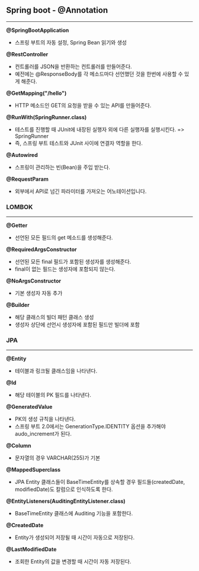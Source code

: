 ## Spring boot - @Annotation

***

**@SpringBootApplication**

- 스프링 부트의 자동 설정, Spring Bean 읽기와 생성

**@RestController**

- 컨트롤러를 JSON을 반환하는 컨트롤러를 만들어준다.
- 예전에는 @ResponseBody를 각 메소드마다 선언했던 것을 한번에 사용할 수 있게 해준다.

**@GetMapping("/hello")**

- HTTP 메소드인 GET의 요청을 받을 수 있는 API를 만들어준다.

**@RunWith(SpringRunner.class)**

- 테스트를 진행할 때 JUnit에 내장된 실행자 외에 다른 실행자를 실행시킨다. => SpringRunner
- 즉, 스프링 부트 테스트와 JUnit 사이에 연결자 역할을 한다.

**@Autowired**

- 스프링이 관리하는 빈(Bean)을 주입 받는다.

**@RequestParam**

- 외부에서 API로 넘긴 파라미터를 가져오는 어노테이션입니다.

  

### LOMBOK

***

**@Getter**

- 선언된 모든 필드의 get 메소드를 생성해준다.

**@RequiredArgsConstructor**

- 선언된 모든 final 필드가 포함된 생성자를 생성해준다.
- final이 없는 필드는 생성자에 포함되지 않는다.

**@NoArgsConstructor**

- 기본 생성자 자동 추가 

**@Builder**

- 해당 클래스의 빌더 패턴 클래스 생성
- 생성자 상단에 선언시 생성자에 포함된 필드만 빌더에 포함



### JPA 

***

**@Entity** 

- 테이블과 링크될 클래스임을 나타낸다.

**@Id**

- 해당 테이블의 PK 필드를 나타낸다.

**@GeneratedValue**

- PK의 생성 규칙을 나타낸다.
- 스프링 부트 2.0에서는 GenerationType.IDENTITY 옵션을 추가해야 audo_increment가 된다.

**@Column**

- 문자열의 경우 VARCHAR(255)가 기본

**@MappedSuperclass**

- JPA Entity 클래스들이 BaseTimeEntity를 상속할 경우 필드들(createdDate, modifiedDate)도 칼럼으로 인식하도록 한다.

**@EntityListeners(AuditingEntityListener.class)**

- BaseTimeEntity 클래스에 Auditing 기능을 포함한다.

**@CreatedDate**

- Entity가 생성되어 저장될 때 시간이 자동으로 저장된다.

**@LastModifiedDate**

- 조회한 Entity의 값을 변경할 때 시간이 자동 저장된다.

